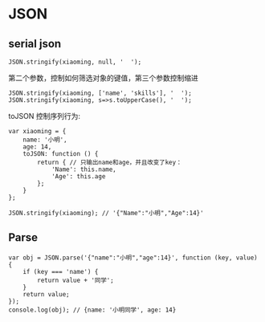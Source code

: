 # JSON
## serial json

    JSON.stringify(xiaoming, null, '  ');


第二个参数，控制如何筛选对象的键值，第三个参数控制缩进

    JSON.stringify(xiaoming, ['name', 'skills'], '  ');
    JSON.stringify(xiaoming, s=>s.toUpperCase(), '  ');

toJSON 控制序列行为: 

    var xiaoming = {
        name: '小明',
        age: 14,
        toJSON: function () {
            return { // 只输出name和age，并且改变了key：
                'Name': this.name,
                'Age': this.age
            };
        }
    };

    JSON.stringify(xiaoming); // '{"Name":"小明","Age":14}'

## Parse

    var obj = JSON.parse('{"name":"小明","age":14}', function (key, value) {
        if (key === 'name') {
            return value + '同学';
        }
        return value;
    });
    console.log(obj); // {name: '小明同学', age: 14}
